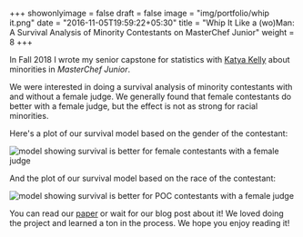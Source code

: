 +++
showonlyimage = false
draft = false
image = "img/portfolio/whip it.png"
date = "2016-11-05T19:59:22+05:30"
title = "Whip It Like a (wo)Man: A Survival Analysis of Minority Contestants on MasterChef Junior"
weight = 8
+++

In Fall 2018 I wrote my senior capstone for statistics with [Katya Kelly](https://ykelly.github.io/) about minorities in *MasterChef Junior*. 

We were interested in doing a survival analysis of minority contestants with and without a female judge. We generally found that female contestants do better with a female judge, but the effect is not as strong for racial minorities. 

Here's a plot of our survival model based on the gender of the contestant:

![model showing survival is better for female contestants with a female judge](/img/portfolio/aft_gender.PNG)

And the plot of our survival model based on the race of the contestant:

![model showing survival is better for POC contestants with a female judge](/img/portfolio/aft_race.PNG)

You can read our [paper](/pdf/survival_analysis_paper.pdf) or wait for our blog post about it! We loved doing the project and learned a ton in the process. We hope you enjoy reading it! 